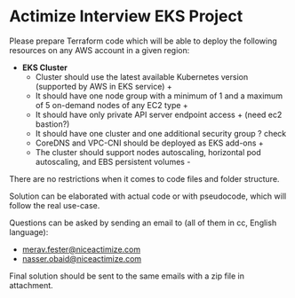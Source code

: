 # Actimize Interview EKS Project

Please prepare Terraform code which will be able to deploy the following resources on any AWS account in a given region:

- **EKS Cluster**
  - Cluster should use the latest available Kubernetes version (supported by AWS in EKS service) +
  - It should have one node group with a minimum of 1 and a maximum of 5 on-demand nodes of any EC2 type +
  - It should have only private API server endpoint access + (need ec2 bastion?)
  - It should have one cluster and one additional security group ? check
  - CoreDNS and VPC-CNI should be deployed as EKS add-ons +
  - The cluster should support nodes autoscaling, horizontal pod autoscaling, and EBS persistent volumes -

There are no restrictions when it comes to code files and folder structure.

Solution can be elaborated with actual code or with pseudocode, which will follow the real use-case.

Questions can be asked by sending an email to (all of them in cc, English language):

- <merav.fester@niceactimize.com>
- <nasser.obaid@niceactimize.com>

Final solution should be sent to the same emails with a zip file in attachment.
